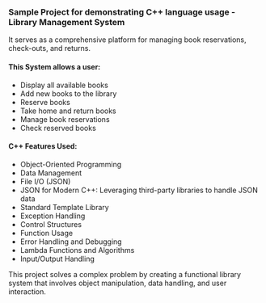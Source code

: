 ### Sample Project for demonstrating C++ language usage - Library Management System

It serves as a comprehensive platform for managing book reservations, check-outs, and returns.

#### This System allows a user:
* Display all available books
* Add new books to the library
* Reserve books
* Take home and return books
* Manage book reservations
* Check reserved books

#### C++ Features Used: 
* Object-Oriented Programming
* Data Management
* File I/O (JSON)
* JSON for Modern C++: Leveraging third-party libraries to handle JSON data
* Standard Template Library
* Exception Handling
* Control Structures
* Function Usage
* Error Handling and Debugging
* Lambda Functions and Algorithms
* Input/Output Handling

This project solves a complex problem by creating a functional library system that involves object manipulation, data handling, and user interaction.

